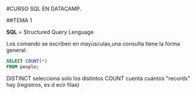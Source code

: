 #CURSO SQL EN DATACAMP.

##TEMA 1

**SQL** = Structured Query Lenguage

Los comando se escriben en mayúsculas,una consulta tiene la forma general:

```SQL
SELECT COUNT(*)
FROM people;
```

DISTINCT	selecciona solo los distintos
COUNT		cuenta cuántos "records" hay (registros, es d ecir filas)


